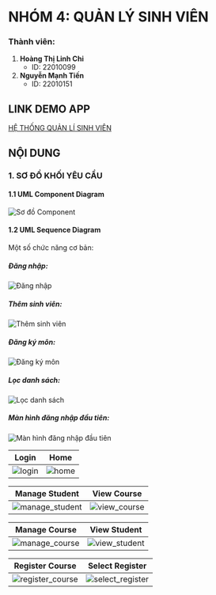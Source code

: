 # NHÓM 4: QUẢN LÝ SINH VIÊN 
### Thành viên: 
1. **Hoàng Thị Linh Chi**
   - ID: 22010099
2. **Nguyễn Mạnh Tiến**
   - ID: 22010151

## LINK DEMO APP
[HỆ THỐNG QUẢN LÍ SINH VIÊN](https://www.youtube.com/watch?v=KtgPDJPSkQs)

## NỘI DUNG
### 1. SƠ ĐỒ KHỐI YÊU CẦU
#### 1.1 UML Component Diagram
![Sơ đồ Component](images/sơ%20đồ.jpg)

#### 1.2 UML Sequence Diagram
Một số chức năng cơ bản:

##### Đăng nhập:
![Đăng nhập](images/login.jpg)

##### Thêm sinh viên:
![Thêm sinh viên](images/add%20sinh%20viên.jpg)

##### Đăng ký môn:
![Đăng ký môn](images/đăng%20kí%20môn.jpg)

##### Lọc danh sách:
![Lọc danh sách](images/lọc%20danh%20sách.jpg)

##### Màn hình đăng nhập đầu tiên:
![Màn hình đăng nhập đầu tiên ](images/View_Login.png)

| Login  |  Home
|:-:|:-:|
| ![login](image/Loginapp.png) | ![home](image/Home.png) |

| Manage Student  |  View Course
|:-:|:-:|
| ![manage_student](image/Manage_student.png) | ![view_course](image/View_course.png) |

| Manage Course  |  View Student
|:-:|:-:|
| ![manage_course](image/Manage_course.png) | ![view_student](image/View_student.png) |

| Register Course  |  Select Register
|:-:|:-:|
| ![register_course](image/Register_course.png) | ![select_register](image/Select_register.png) |
